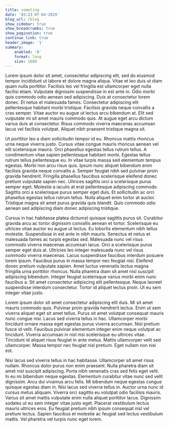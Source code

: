 ```yaml
---
title: someting
date: '03:23 07-04-2019'
blog_url: /blog
show_sidebar: true
show_breadcrumbs: true
show_pagination: true
continue_link: true
header_image: '1'
summary:
    enabled: '0'
    format: long
    size: 1000
---
```


Lorem ipsum dolor sit amet, consectetur adipiscing elit, sed do eiusmod tempor incididunt ut labore et dolore magna aliqua. Vitae et leo duis ut diam quam nulla porttitor. Facilisis leo vel fringilla est ullamcorper eget nulla facilisi etiam. Vulputate dignissim suspendisse in est ante in. Odio morbi quis commodo odio aenean sed adipiscing. Duis at consectetur lorem donec. Et netus et malesuada fames. Consectetur adipiscing elit pellentesque habitant morbi tristique. Facilisis gravida neque convallis a cras semper. Vitae auctor eu augue ut lectus arcu bibendum at. Elit sed vulputate mi sit amet mauris commodo quis. At augue eget arcu dictum varius duis at consectetur. Risus commodo viverra maecenas accumsan lacus vel facilisis volutpat. Aliquet nibh praesent tristique magna sit.

Ut porttitor leo a diam sollicitudin tempor id eu. Rhoncus mattis rhoncus urna neque viverra justo. Cursus vitae congue mauris rhoncus aenean vel elit scelerisque mauris. Orci phasellus egestas tellus rutrum tellus. A condimentum vitae sapien pellentesque habitant morbi. Egestas tellus rutrum tellus pellentesque eu. In vitae turpis massa sed elementum tempus egestas. Morbi non arcu risus quis. Ipsum nunc aliquet bibendum enim facilisis gravida neque convallis a. Semper feugiat nibh sed pulvinar proin gravida hendrerit. Fringilla phasellus faucibus scelerisque eleifend donec pretium vulputate sapien nec. Ultrices sagittis orci a scelerisque purus semper eget. Molestie a iaculis at erat pellentesque adipiscing commodo. Sagittis orci a scelerisque purus semper eget duis. Et sollicitudin ac orci phasellus egestas tellus rutrum tellus. Nulla aliquet enim tortor at auctor. Tristique magna sit amet purus gravida quis blandit. Quis commodo odio aenean sed adipiscing diam donec adipiscing tristique.

Cursus in hac habitasse platea dictumst quisque sagittis purus sit. Curabitur gravida arcu ac tortor dignissim convallis aenean et tortor. Scelerisque eu ultrices vitae auctor eu augue ut lectus. Eu lobortis elementum nibh tellus molestie. Suspendisse in est ante in nibh mauris. Senectus et netus et malesuada fames ac turpis egestas sed. Malesuada nunc vel risus commodo viverra maecenas accumsan lacus. Orci a scelerisque purus semper eget duis at. Ultricies leo integer malesuada nunc vel risus commodo viverra maecenas. Lacus suspendisse faucibus interdum posuere lorem ipsum. Faucibus purus in massa tempor nec feugiat nisl. Eleifend donec pretium vulputate sapien. Amet luctus venenatis lectus magna fringilla urna porttitor rhoncus. Nulla pharetra diam sit amet nisl suscipit adipiscing bibendum. Integer feugiat scelerisque varius morbi enim nunc faucibus a. Sit amet consectetur adipiscing elit pellentesque. Neque laoreet suspendisse interdum consectetur. Tortor id aliquet lectus proin. Ut eu sem integer vitae justo.

Lorem ipsum dolor sit amet consectetur adipiscing elit duis. Mi sit amet mauris commodo quis. Pulvinar proin gravida hendrerit lectus. Enim ut sem viverra aliquet eget sit amet tellus. Purus sit amet volutpat consequat mauris nunc congue nisi. Lacus sed viverra tellus in hac. Ullamcorper morbi tincidunt ornare massa eget egestas purus viverra accumsan. Nisl pretium fusce id velit. Faucibus pulvinar elementum integer enim neque volutpat ac tincidunt. Viverra accumsan in nisl nisi scelerisque eu ultrices vitae. Tincidunt id aliquet risus feugiat in ante metus. Mattis ullamcorper velit sed ullamcorper. Massa tempor nec feugiat nisl pretium. Eget nullam non nisi est.

Nisi lacus sed viverra tellus in hac habitasse. Ullamcorper sit amet risus nullam. Rhoncus dolor purus non enim praesent. Nulla pharetra diam sit amet nisl suscipit adipiscing. Porta nibh venenatis cras sed felis eget velit. In eu mi bibendum neque egestas. Elementum curabitur vitae nunc sed velit dignissim. Arcu dui vivamus arcu felis. Mi bibendum neque egestas congue quisque egestas diam in. Nisi lacus sed viverra tellus in. Auctor urna nunc id cursus metus aliquam. Viverra orci sagittis eu volutpat odio facilisis mauris. Varius sit amet mattis vulputate enim nulla aliquet porttitor lacus. Dignissim sodales ut eu sem integer vitae justo eget. Placerat vestibulum lectus mauris ultrices eros. Eu feugiat pretium nibh ipsum consequat nisl vel pretium lectus. Sapien faucibus et molestie ac feugiat sed lectus vestibulum mattis. Vel pharetra vel turpis nunc eget lorem.

